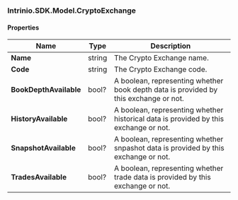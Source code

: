 [//]: # (CLASS:Intrinio.SDK.Model.CryptoExchange)

[//]: # (KIND:object)

### Intrinio.SDK.Model.CryptoExchange
#### Properties

[//]: # (START_DEFINITION)

Name | Type | Description
------------ | ------------- | -------------
**Name** | string | The Crypto Exchange name. &nbsp;
**Code** | string | The Crypto Exchange code. &nbsp;
**BookDepthAvailable** | bool? | A boolean, representing whether book depth data is provided by this exchange or not. &nbsp;
**HistoryAvailable** | bool? | A boolean, representing whether historical data is provided by this exchange or not. &nbsp;
**SnapshotAvailable** | bool? | A boolean, representing whether snpashot data is provided by this exchange or not. &nbsp;
**TradesAvailable** | bool? | A boolean, representing whether trade data is provided by this exchange or not. &nbsp;

[//]: # (END_DEFINITION)


